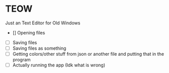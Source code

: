 # TEOW
Just an Text Editor for Old Windows

- [] Opening files
- [ ] Saving files
- [ ] Saving files as something
- [ ] Getting colors/other stuff from json or another file and putting that in the program
- [ ] Actually running the app (Idk what is wrong)
